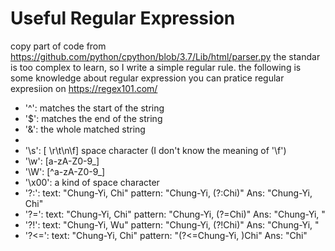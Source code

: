 
# Useful Regular Expression
copy part of code from https://github.com/python/cpython/blob/3.7/Lib/html/parser.py
the standar is too complex to learn, so I write a simple regular rule.
the following is some knowledge about regular expression
you can pratice regular expresiion on https://regex101.com/

* '^':    matches the start of the string
* '$':    matches the end of the string
* '&':    the whole matched string
* [^abc]: a character except a, b, c
* '\s':   [ \r\t\n\f] space character (I don't know the meaning of '\f')
* '\w':   [a-zA-Z0-9_]
* '\W':   [^a-zA-Z0-9_]
* '\x00': a kind of space character
* '?:':   text: "Chung-Yi, Chi"  pattern: "Chung-Yi, (?:Chi)"   Ans: "Chung-Yi, Chi"
* '?=':   text: "Chung-Yi, Chi"  pattern: "Chung-Yi, (?=Chi)"   Ans: "Chung-Yi, "
* '?!':   text: "Chung-Yi, Wu"   pattern: "Chung-Yi, (?!Chi)"   Ans: "Chung-Yi, "
* '?<=':  text: "Chung-Yi, Chi"  pattern: "(?<=Chung-Yi, )Chi"  Ans: "Chi"